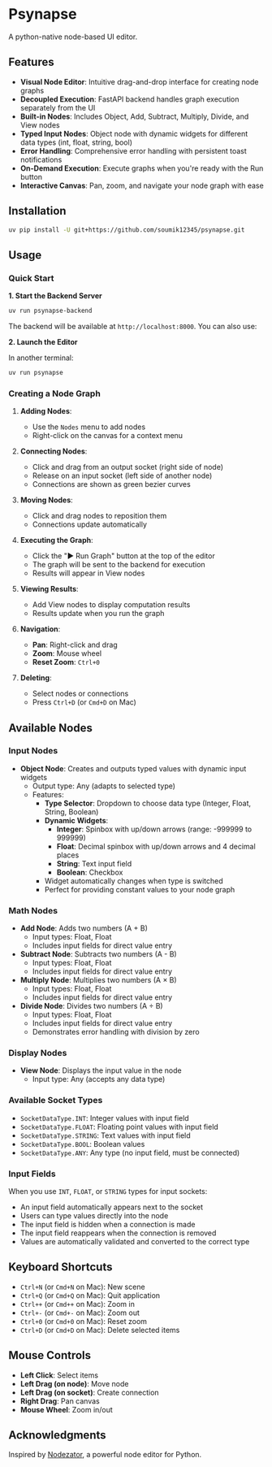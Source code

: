 # Psynapse

A python-native node-based UI editor.

## Features

- **Visual Node Editor**: Intuitive drag-and-drop interface for creating node graphs
- **Decoupled Execution**: FastAPI backend handles graph execution separately from the UI
- **Built-in Nodes**: Includes Object, Add, Subtract, Multiply, Divide, and View nodes
- **Typed Input Nodes**: Object node with dynamic widgets for different data types (int, float, string, bool)
- **Error Handling**: Comprehensive error handling with persistent toast notifications
- **On-Demand Execution**: Execute graphs when you're ready with the Run button
- **Interactive Canvas**: Pan, zoom, and navigate your node graph with ease

## Installation

```bash
uv pip install -U git+https://github.com/soumik12345/psynapse.git
```

## Usage

### Quick Start

**1. Start the Backend Server**

```bash
uv run psynapse-backend
```

The backend will be available at `http://localhost:8000`. You can also use:

**2. Launch the Editor**

In another terminal:

```bash
uv run psynapse
```

### Creating a Node Graph

1. **Adding Nodes**: 
   - Use the `Nodes` menu to add nodes
   - Right-click on the canvas for a context menu
   
2. **Connecting Nodes**:
   - Click and drag from an output socket (right side of node)
   - Release on an input socket (left side of another node)
   - Connections are shown as green bezier curves

3. **Moving Nodes**:
   - Click and drag nodes to reposition them
   - Connections update automatically

4. **Executing the Graph**:
   - Click the "▶ Run Graph" button at the top of the editor
   - The graph will be sent to the backend for execution
   - Results will appear in View nodes

5. **Viewing Results**:
   - Add View nodes to display computation results
   - Results update when you run the graph

6. **Navigation**:
   - **Pan**: Right-click and drag
   - **Zoom**: Mouse wheel
   - **Reset Zoom**: `Ctrl+0`

7. **Deleting**:
   - Select nodes or connections
   - Press `Ctrl+D` (or `Cmd+D` on Mac)

## Available Nodes

### Input Nodes

- **Object Node**: Creates and outputs typed values with dynamic input widgets
  - Output type: Any (adapts to selected type)
  - Features:
    - **Type Selector**: Dropdown to choose data type (Integer, Float, String, Boolean)
    - **Dynamic Widgets**:
      - **Integer**: Spinbox with up/down arrows (range: -999999 to 999999)
      - **Float**: Decimal spinbox with up/down arrows and 4 decimal places
      - **String**: Text input field
      - **Boolean**: Checkbox
    - Widget automatically changes when type is switched
    - Perfect for providing constant values to your node graph

### Math Nodes

- **Add Node**: Adds two numbers (A + B)
  - Input types: Float, Float
  - Includes input fields for direct value entry
- **Subtract Node**: Subtracts two numbers (A - B)
  - Input types: Float, Float
  - Includes input fields for direct value entry
- **Multiply Node**: Multiplies two numbers (A × B)
  - Input types: Float, Float
  - Includes input fields for direct value entry
- **Divide Node**: Divides two numbers (A ÷ B)
  - Input types: Float, Float
  - Includes input fields for direct value entry
  - Demonstrates error handling with division by zero

### Display Nodes

- **View Node**: Displays the input value in the node
  - Input type: Any (accepts any data type)


### Available Socket Types

- `SocketDataType.INT`: Integer values with input field
- `SocketDataType.FLOAT`: Floating point values with input field
- `SocketDataType.STRING`: Text values with input field
- `SocketDataType.BOOL`: Boolean values
- `SocketDataType.ANY`: Any type (no input field, must be connected)

### Input Fields

When you use `INT`, `FLOAT`, or `STRING` types for input sockets:
- An input field automatically appears next to the socket
- Users can type values directly into the node
- The input field is hidden when a connection is made
- The input field reappears when the connection is removed
- Values are automatically validated and converted to the correct type

## Keyboard Shortcuts

- `Ctrl+N` (or `Cmd+N` on Mac): New scene
- `Ctrl+Q` (or `Cmd+Q` on Mac): Quit application
- `Ctrl++` (or `Cmd++` on Mac): Zoom in
- `Ctrl+-` (or `Cmd+-` on Mac): Zoom out
- `Ctrl+0` (or `Cmd+0` on Mac): Reset zoom
- `Ctrl+D` (or `Cmd+D` on Mac): Delete selected items

## Mouse Controls

- **Left Click**: Select items
- **Left Drag (on node)**: Move node
- **Left Drag (on socket)**: Create connection
- **Right Drag**: Pan canvas
- **Mouse Wheel**: Zoom in/out

## Acknowledgments

Inspired by [Nodezator](https://github.com/IndiePython/nodezator), a powerful node editor for Python.
